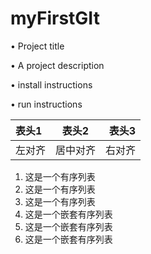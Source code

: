 # myFirstGIt


• Project title

• A project description

• install instructions

• run instructions

表头1|表头2|表头3
:----|:-----:|-----:
左对齐|居中对齐|右对齐


1. 这是一个有序列表
2. 这是一个有序列表
3. 这是一个有序列表
  1. 这是一个嵌套有序列表
  2. 这是一个嵌套有序列表
  3. 这是一个嵌套有序列表
